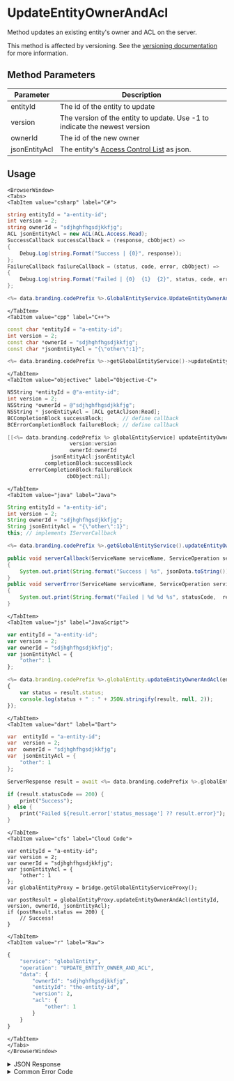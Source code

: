 # UpdateEntityOwnerAndAcl

Method updates an existing entity's owner and ACL on the server.

This method is affected by versioning. See the [versioning documentation](/api/appendix/version) for more information.

<PartialServop service_name="globalEntity" operation_name="UPDATE_ENTITY_OWNER_AND_ACL" />

## Method Parameters

| Parameter     | Description                                                                |
| ------------- | -------------------------------------------------------------------------- |
| entityId      | The id of the entity to update                                             |
| version       | The version of the entity to update. Use -1 to indicate the newest version |
| ownerId       | The id of the new owner                                                    |
| jsonEntityAcl | The entity's [Access Control List](/api/appendix/acl) as json.             |

## Usage

```mdx-code-block
<BrowserWindow>
<Tabs>
<TabItem value="csharp" label="C#">
```

```csharp
string entityId = "a-entity-id";
int version = 2;
string ownerId = "sdjhghfhgsdjkkfjg";
ACL jsonEntityAcl = new ACL(ACL.Access.Read);
SuccessCallback successCallback = (response, cbObject) =>
{
    Debug.Log(string.Format("Success | {0}", response));
};
FailureCallback failureCallback = (status, code, error, cbObject) =>
{
    Debug.Log(string.Format("Failed | {0}  {1}  {2}", status, code, error));
};

<%= data.branding.codePrefix %>.GlobalEntityService.UpdateEntityOwnerAndAcl(entityId, version, entityId, jsonEntityAcl, successCallback, failureCallback);
```

```mdx-code-block
</TabItem>
<TabItem value="cpp" label="C++">
```

```cpp
const char *entityId = "a-entity-id";
int version = 2;
const char *ownerId = "sdjhghfhgsdjkkfjg";
const char *jsonEntityAcl = "{\"other\":1}";

<%= data.branding.codePrefix %>->getGlobalEntityService()->updateEntityOwnerAndAcl(entityId, version, entityId, jsonEntityAcl, this);
```

```mdx-code-block
</TabItem>
<TabItem value="objectivec" label="Objective-C">
```

```objectivec
NSString *entityId = @"a-entity-id";
int version = 2;
NSString *ownerId = @"sdjhghfhgsdjkkfjg";
NSString * jsonEntityAcl = [ACL getAclJson:Read];
BCCompletionBlock successBlock;      // define callback
BCErrorCompletionBlock failureBlock; // define callback

[[<%= data.branding.codePrefix %> globalEntityService] updateEntityOwnerAndAcl:entityId
                    version:version
                    ownerId:ownerId
              jsonEntityAcl:jsonEntityAcl
            completionBlock:successBlock
       errorCompletionBlock:failureBlock
                   cbObject:nil];
```

```mdx-code-block
</TabItem>
<TabItem value="java" label="Java">
```

```java
String entityId = "a-entity-id";
int version = 2;
String ownerId = "sdjhghfhgsdjkkfjg";
String jsonEntityAcl = "{\"other\":1}";
this; // implements IServerCallback

<%= data.branding.codePrefix %>.getGlobalEntityService().updateEntityOwnerAndAcl(ownerId, entityId, version, jsonEntityAcl, this);

public void serverCallback(ServiceName serviceName, ServiceOperation serviceOperation, JSONObject jsonData)
{
    System.out.print(String.format("Success | %s", jsonData.toString()));
}
public void serverError(ServiceName serviceName, ServiceOperation serviceOperation, int statusCode, int reasonCode, String jsonError)
{
    System.out.print(String.format("Failed | %d %d %s", statusCode,  reasonCode, jsonError.toString()));
}
```

```mdx-code-block
</TabItem>
<TabItem value="js" label="JavaScript">
```

```javascript
var entityId = "a-entity-id";
var version = 2;
var ownerId = "sdjhghfhgsdjkkfjg";
var jsonEntityAcl = {
    "other": 1
};

<%= data.branding.codePrefix %>.globalEntity.updateEntityOwnerAndAcl(entityId, version, ownerId, jsonEntityAcl, result =>
{
	var status = result.status;
	console.log(status + " : " + JSON.stringify(result, null, 2));
});
```

```mdx-code-block
</TabItem>
<TabItem value="dart" label="Dart">
```

```dart
var  entityId = "a-entity-id";
var  version = 2;
var  ownerId = "sdjhghfhgsdjkkfjg";
var  jsonEntityAcl = {
    "other": 1
};

ServerResponse result = await <%= data.branding.codePrefix %>.globalEntityService.updateEntityOwnerAndAcl(entityId:entityId, version:version, ownerId:ownerId, jsonEntityAcl:jsonEntityAcl);

if (result.statusCode == 200) {
    print("Success");
} else {
    print("Failed ${result.error['status_message'] ?? result.error}");
}
```

```mdx-code-block
</TabItem>
<TabItem value="cfs" label="Cloud Code">
```

```cfscript
var entityId = "a-entity-id";
var version = 2;
var ownerId = "sdjhghfhgsdjkkfjg";
var jsonEntityAcl = {
    "other": 1
};
var globalEntityProxy = bridge.getGlobalEntityServiceProxy();

var postResult = globalEntityProxy.updateEntityOwnerAndAcl(entityId, version, ownerId, jsonEntityAcl);
if (postResult.status == 200) {
    // Success!
}
```

```mdx-code-block
</TabItem>
<TabItem value="r" label="Raw">
```

```r
{
	"service": "globalEntity",
	"operation": "UPDATE_ENTITY_OWNER_AND_ACL",
	"data": {
		"ownerId": "sdjhghfhgsdjkkfjg",
		"entityId": "the-entity-id",
		"version": 2,
		"acl": {
			"other": 1
		}
	}
}
```

```mdx-code-block
</TabItem>
</Tabs>
</BrowserWindow>
```

<details>
<summary>JSON Response</summary>

```json
{
    "status": 200,
    "data": {
        "gameId": "123456",
        "entityId": "14281c38-abf6-4ca2-8436-b2bdwas8d5a9a",
        "ownerId": "g45egg4gg-gsstgtrg-gfgsdf",
        "entityType": "test",
        "entityIndexedId": "indexTest",
        "version": 1,
        "data": {
            "testData": 1234
        },
        "acl": {
            "other": 1
        },
        "expiresAt": 1449861422588,
        "timeToLive": 34567,
        "createdAt": 1449861388021,
        "updatedAt": 1449861388021
    }
}
```

</details>

<details>
<summary>Common Error Code</summary>

### Status Codes

| Code  | Name                    | Description                                                                  |
| ----- | ----------------------- | ---------------------------------------------------------------------------- |
| 40344 | ENTITY_VERSION_MISMATCH | The version passed in does not match the version of the entity on the server |
| 40532 | INVALID_OWNER_ID        | The ownerId passed does not reference a valid user on the server             |

</details>
